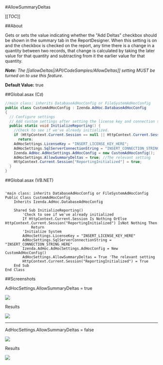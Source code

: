 #AllowSummaryDeltas

[[_TOC_]]

##About

Gets or sets the value indicating whether the "Add Deltas" checkbox should be shown in the summary tab in the ReportDesigner. When this setting is on and the checkbox is checked on the report, any time there is a change in a quantity between two records, that change is calculated by taking the later value for that quantity and subtracting from it the earlier value for that quantity. 

_**Note:** The [[allowDeltas|/API/CodeSamples/AllowDeltas]] setting MUST be turned on to use this feature._

**Default Value:** true

##Global.asax (C♯)

```csharp
//main class: inherits DatabaseAdHocConfig or FileSystemAdHocConfig
public class CustomAdHocConfig : Izenda.AdHoc.DatabaseAdHocConfig
{
  // Configure settings
  // Add custom settings after setting the license key and connection string by overriding the ConfigureSettings() method
  public static void InitializeReporting() {
    //Check to see if we've already initialized.
    if (HttpContext.Current.Session == null || HttpContext.Current.Session["ReportingInitialized"] != null)
      return;
    AdHocSettings.LicenseKey = "INSERT_LICENSE_KEY_HERE";
    AdHocSettings.SqlServerConnectionString = "INSERT_CONNECTION_STRING_HERE";
    Izenda.AdHoc.AdHocSettings.AdHocConfig = new CustomAdHocConfig();
    AdHocSettings.AllowSummaryDeltas = true; //The relevant setting
    HttpContext.Current.Session["ReportingInitialized"] = true;
  }
}
```

##Global.asax (VB.NET)

```visualbasic

'main class: inherits DatabaseAdHocConfig or FileSystemAdHocConfig
Public Class CustomAdHocConfig
    Inherits Izenda.AdHoc.DatabaseAdHocConfig

    Shared Sub InitializeReporting()
        'Check to see if we've already initialized
        If HttpContext.Current.Session Is Nothing OrElse HttpContext.Current.Session("ReportingInitialized") IsNot Nothing Then
            Return
        'Initialize System
        AdHocSettings.LicenseKey = "INSERT_LICENSE_KEY_HERE"
        AdHocSettings.SqlServerConnectionString = "INSERT_CONNECTION_STRING_HERE"
        Izenda.AdHoc.AdHocSettings.AdHocConfig = New CustomAdHocConfig()
        AdHocSettings.AllowSummaryDeltas = True 'The relevant setting
        HttpContext.Current.Session("ReportingInitialized") = True
    End Sub
End Class
```

##Screenshots

AdHocSettings.AllowSummaryDeltas = true

![](http://wiki.izenda.us//API/CodeSamples/AllowSummaryDeltas/allowsummarydeltas_true.png)

Results

![](http://wiki.izenda.us//API/CodeSamples/AllowSummaryDeltas/allowsummarydeltas_results_true2.png)

---

AdHocSettings.AllowSummaryDeltas = false

![](http://wiki.izenda.us//API/CodeSamples/AllowSummaryDeltas/allowsummarydeltas_false.png)

Results

![](http://wiki.izenda.us//API/CodeSamples/AllowSummaryDeltas/allowsummarydeltas_results_false2.png)